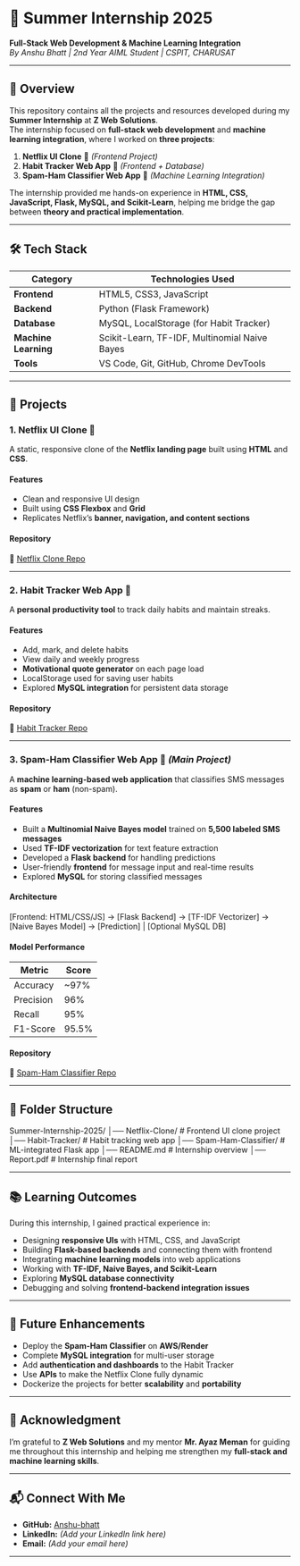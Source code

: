 # 🌟 Summer Internship 2025  
**Full-Stack Web Development & Machine Learning Integration**  
*By Anshu Bhatt | 2nd Year AIML Student | CSPIT, CHARUSAT*

---

## 📌 Overview  
This repository contains all the projects and resources developed during my **Summer Internship** at **Z Web Solutions**.  
The internship focused on **full-stack web development** and **machine learning integration**, where I worked on **three projects**:

1. **Netflix UI Clone** 🎨 *(Frontend Project)*  
2. **Habit Tracker Web App** 📌 *(Frontend + Database)*  
3. **Spam-Ham Classifier Web App** 🤖 *(Machine Learning Integration)*  

The internship provided me hands-on experience in **HTML, CSS, JavaScript, Flask, MySQL, and Scikit-Learn**, helping me bridge the gap between **theory and practical implementation**.

---

## 🛠 Tech Stack  

| **Category**      | **Technologies Used** |
|--------------------|------------------------|
| **Frontend**      | HTML5, CSS3, JavaScript |
| **Backend**       | Python (Flask Framework) |
| **Database**      | MySQL, LocalStorage (for Habit Tracker) |
| **Machine Learning** | Scikit-Learn, TF-IDF, Multinomial Naive Bayes |
| **Tools**         | VS Code, Git, GitHub, Chrome DevTools |

---

## 🚀 Projects

### **1. Netflix UI Clone** 🎨  
A static, responsive clone of the **Netflix landing page** built using **HTML** and **CSS**.

#### **Features**
- Clean and responsive UI design  
- Built using **CSS Flexbox** and **Grid**  
- Replicates Netflix’s **banner, navigation, and content sections**

#### **Repository**  
🔗 [Netflix Clone Repo](https://github.com/Anshu-bhatt/Front-End-Projects/tree/main/Netflix%20Clone)

---

### **2. Habit Tracker Web App** 📌  
A **personal productivity tool** to track daily habits and maintain streaks.

#### **Features**
- Add, mark, and delete habits  
- View daily and weekly progress  
- **Motivational quote generator** on each page load  
- LocalStorage used for saving user habits  
- Explored **MySQL integration** for persistent data storage  

#### **Repository**  
🔗 [Habit Tracker Repo](https://github.com/Anshu-bhatt/habit-tracker)

---

### **3. Spam-Ham Classifier Web App** 🤖 *(Main Project)*  
A **machine learning-based web application** that classifies SMS messages as **spam** or **ham** (non-spam).

#### **Features**
- Built a **Multinomial Naive Bayes model** trained on **5,500 labeled SMS messages**  
- Used **TF-IDF vectorization** for text feature extraction  
- Developed a **Flask backend** for handling predictions  
- User-friendly **frontend** for message input and real-time results  
- Explored **MySQL** for storing classified messages  

#### **Architecture**
[Frontend: HTML/CSS/JS] → [Flask Backend] → [TF-IDF Vectorizer] → [Naive Bayes Model] → [Prediction]
|
[Optional MySQL DB]


#### **Model Performance**
| Metric       | Score |
|-------------|-------|
| Accuracy    | ~97% |
| Precision   | 96% |
| Recall      | 95% |
| F1-Score    | 95.5% |

#### **Repository**  
🔗 [Spam-Ham Classifier Repo](https://github.com/Anshu-bhatt/spam-ham-classifier)

---

## 📂 Folder Structure  
Summer-Internship-2025/
│── Netflix-Clone/ # Frontend UI clone project
│── Habit-Tracker/ # Habit tracking web app
│── Spam-Ham-Classifier/ # ML-integrated Flask app
│── README.md # Internship overview
│── Report.pdf # Internship final report

---

## 📚 Learning Outcomes  
During this internship, I gained practical experience in:  
- Designing **responsive UIs** with HTML, CSS, and JavaScript  
- Building **Flask-based backends** and connecting them with frontend  
- Integrating **machine learning models** into web applications  
- Working with **TF-IDF, Naive Bayes, and Scikit-Learn**  
- Exploring **MySQL database connectivity**  
- Debugging and solving **frontend-backend integration issues**

---

## 🌟 Future Enhancements  
- Deploy the **Spam-Ham Classifier** on **AWS/Render**  
- Complete **MySQL integration** for multi-user storage  
- Add **authentication and dashboards** to the Habit Tracker  
- Use **APIs** to make the Netflix Clone fully dynamic  
- Dockerize the projects for better **scalability** and **portability**

---

## 🙌 Acknowledgment  
I’m grateful to **Z Web Solutions** and my mentor **Mr. Ayaz Meman** for guiding me throughout this internship and helping me strengthen my **full-stack and machine learning skills**.

---

## 📬 Connect With Me  
- **GitHub:** [Anshu-bhatt](https://github.com/Anshu-bhatt)  
- **LinkedIn:** *(Add your LinkedIn link here)*  
- **Email:** *(Add your email here)*  

---
